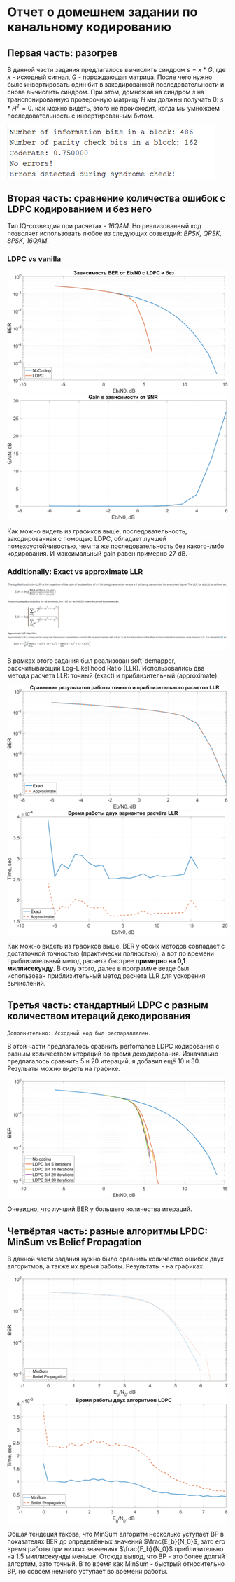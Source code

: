 # Отчет о домешнем задании по канальному кодированию
## Первая часть: разогрев

В данной части задания предлагалось вычислить синдром $s=x*G$, где $x$ - исходный сигнал, $G$ - порождающая матрица. После чего нужно было инвертировать один бит в закодированной последовательности и снова вычислить синдром. При этом, домножая на синдром $s$ на транспонированную проверочную матрицу $H$ мы должны получать 0: $s*H^T=0$. как можно видеть, этого не происходит, когда мы умножаем последовательность с инвертированным битом.

![Alt-text](<images\part1.png>)

## Вторая часть: сравнение количества ошибок с LDPC кодированием и без него

Тип IQ-созвездия при расчетах - _16QAM_. Но реализованный код позволяет использовать любое из следующих созвездий: _BPSK, QPSK, 8PSK, 16QAM_.

### LDPC vs vanilla
![Alt-text](<graphs\2. BER(Eb_N0).png>)
![Alt-text](<graphs\3. GAIN(Eb_N0).png>)

Как можно видеть из графиков выше, последовательность, закодированная с помощью LDPC, обладает лучшей помехоустойчивостью, чем та же последовательность без какого-либо кодирования. И максимальный gain равен примерно 27 dB. 

### Additionally: Exact vs approximate LLR
![Alt-text](<images\part2_1.png>)
![Alt-text](<images\part2_2.png>)

В рамках этого задания был реализован soft-demapper, рассчитывающий Log-Likelihood Ratio (LLR). Использовались два метода расчета LLR: точный (exact) и приблизительный (approximate).

![Alt-text](<graphs\4. Exact vs App LLR.png>)
![Alt-text](<graphs\8. Time exact vs app.png>)

Как можно видеть из графиков выше, BER у обоих методов совпадает с достаточной точностью (практически полностью), а вот по времени приблизительный метод расчета быстрее __примерно на 0,1 миллисекунду__. В силу этого, далее в программе везде был использован приблизительный метод расчета LLR для ускорения вычислений.

## Третья часть: стандартный LDPC c разным количеством итераций декодирования

```
Дополнительно: Исходный код был распараллелен.
```
В этой части предлагалось сравнить perfomance LDPC кодирования с разным количеством итераций во время декодирования. Изначально предлагалось сравнить 5 и 20 итераций, я добавил ещё 10 и 30. Резульаты можно видеть на графике.

![Alt-text](<graphs\7. Different amount of LDPC iterations.png>)

Очевидно, что лучший BER у большего количества итераций.

## Четвёртая часть: разные алгоритмы LPDC: MinSum vs Belief Propagation

В данной части задания нужно было сравнить количество ошибок двух алгоритмов, а также их время работы. Результаты - на графиках.

![Alt-text](<graphs\5. MinSum vs BP.png>)
![Alt-text](<graphs\6. Time MinSum vs BP.png>)

Общая тендеция такова, что MinSum алгоритм несколько уступает BP в показателях BER до определённых значений $\frac{E_b}{N_0}$, зато его время работы при низких значениях $\frac{E_b}{N_0}$ приблизительно на 1.5 миллисекунды меньше. Отсюда вывод, что BP - это более долгий алгортим, зато точный. В то время как MinSum - быстрый относительно BP, но совсем немного уступает во времени работы.